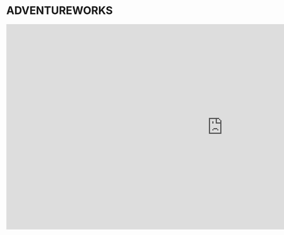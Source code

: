 # ADVENTUREWORKS

<iframe title="VISUALIZACION CLIENTES" width="1140" height="541.25" src="https://app.powerbi.com/reportEmbed?reportId=907c1be9-ad2c-48cd-a84a-85f6b4833ce7&autoAuth=true&ctid=8c2d48da-af54-4dc5-8167-9982f9fad019" frameborder="0" allowFullScreen="true"></iframe>
